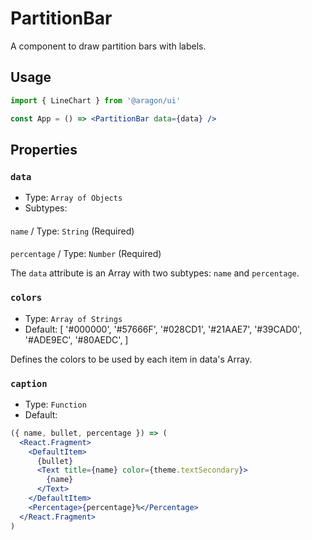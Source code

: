 # PartitionBar

A component to draw partition bars with labels.

## Usage

```jsx
import { LineChart } from '@aragon/ui'

const App = () => <PartitionBar data={data} />
```

## Properties

### `data`

* Type: `Array of Objects`
* Subtypes: 
####
`name` / Type: `String` (Required) 
####
`percentage` / Type: `Number` (Required)

The `data` attribute is an Array with two subtypes: `name` and `percentage`.


### `colors`

* Type: `Array of Strings`
* Default: [
  '#000000',
  '#57666F',
  '#028CD1',
  '#21AAE7',
  '#39CAD0',
  '#ADE9EC',
  '#80AEDC',
]

Defines the colors to be used by each item in data's Array.


### `caption`

* Type: `Function`
* Default: 
``` jsx 
({ name, bullet, percentage }) => (
  <React.Fragment>
    <DefaultItem>
      {bullet}
      <Text title={name} color={theme.textSecondary}>
        {name}
      </Text>
    </DefaultItem>
    <Percentage>{percentage}%</Percentage>
  </React.Fragment>
)
```
